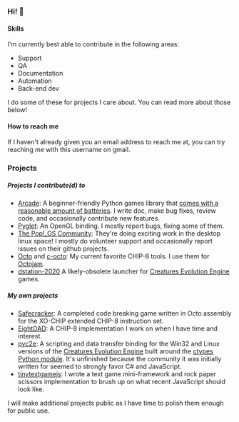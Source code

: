 ### Hi! 👋

#### Skills

I'm currently best able to contribute in the following areas:
* Support
* QA
* Documentation
* Automation
* Back-end dev

I do some of these for projects I care about. You can read more about those below!

#### How to reach me
If I haven't already given you an email address to reach me at, you can try reaching me with this username on gmail. 

### Projects

##### Projects I contribute(d) to
* [Arcade](https://github.com/pythonarcade/): A beginner-friendly Python games library that [comes with a reasonable amount of batteries](https://docs.python.org/3/tutorial/stdlib.html#batteries-included). I write doc, make bug fixes, review code, and occasionally contribute new features.
* [Pyglet](https://github.com/pyglet/pyglet/): An OpenGL binding. I mostly report bugs, fixing some of them.
* [The Pop!\_OS Community](https://github.com/pop-os/): They're doing exciting work in the desktop linux space! I mostly do volunteer support and occasionally report issues on their github projects.
* [Octo](https://github.com/JohnEarnest/Octo) and [c-octo](https://github.com/JohnEarnest/c-octo): My current favorite CHIP-8 tools. I use them for [Octojam](https://itch.io/jam/octojam-8).
* [dstation-2020](https://github.com/Nazushvel/dstation-2020) A likely-obsolete launcher for [Creatures Evolution Engine](https://creatures.wiki/Creatures_Evolution_Engine) games.

##### My own projects
* [Safecracker](https://github.com/pushfoo/Octo-Safecracker): A completed code breaking game written in Octo assembly for the XO-CHIP extended CHIP-8 instruction set.
* [EightDAD](https://github.com/pushfoo/eightdad): A CHIP-8 implementation I work on when I have time and interest.
* [pyc2e](https://github.com/pushfoo/pyc2e): A scripting and data transfer binding for the Win32 and Linux versions of the [Creatures Evolution Engine](https://creatures.wiki/Creatures_Evolution_Engine) built around the [ctypes Python module](https://docs.python.org/3/library/ctypes.html). It's unfinished because the community it was initially written for seemed to strongly favor C# and JavaScript.
* [tinytextgamejs](https://github.com/pushfoo/tinytextgamejs): I wrote a text game mini-framework and rock paper scissors implementation to brush up on what recent JavaScript should look like.

I will make additional projects public as I have time to polish them enough for public use.
<!--
**pushfoo/pushfoo** is a ✨ _special_ ✨ repository because its `README.md` (this file) appears on your GitHub profile.

Here are some ideas to get you started:

- 🔭 I’m currently working on ...
- 🌱 I’m currently learning ...
- 👯 I’m looking to collaborate on ...
- 🤔 I’m looking for help with ...
- 💬 Ask me about ...

- 😄 Pronouns: ...
- ⚡ Fun fact: ...
-->
